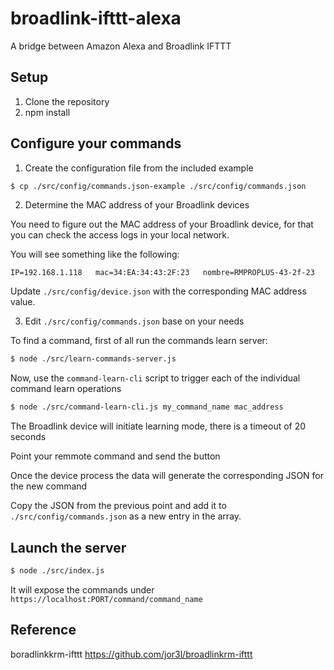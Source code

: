 # broadlink-ifttt-alexa

A bridge between Amazon Alexa and Broadlink IFTTT

## Setup

1. Clone the repository
2. npm install

## Configure your commands

1. Create the configuration file from the included example  

  ```bash
  $ cp ./src/config/commands.json-example ./src/config/commands.json
  ```

2. Determine the MAC address of your Broadlink devices  

  You need to figure out the MAC address of your Broadlink device, for that
  you can check the access logs in your local network.

  You will see something like the following:

  ```
  IP=192.168.1.118   mac=34:EA:34:43:2F:23   nombre=RMPROPLUS-43-2f-23
  ```

  Update `./src/config/device.json` with the corresponding MAC address value.

3. Edit `./src/config/commands.json` base on your needs  

  To find a command, first of all run the commands learn server:

  ```bash
  $ node ./src/learn-commands-server.js
  ```

  Now, use the `command-learn-cli` script to trigger each of the individual command learn operations

  ```bash
  $ node ./src/command-learn-cli.js my_command_name mac_address
  ```
  The Broadlink device will initiate learning mode, there is a timeout of 20 seconds

  Point your remmote command and send the button

  Once the device process the data will generate the corresponding JSON for the new command

  Copy the JSON from the previous point and add it to `./src/config/commands.json` as a new entry in the array.

## Launch the server

```bash
$ node ./src/index.js
```

It will expose the commands under `https://localhost:PORT/command/command_name`

## Reference

boradlinkkrm-ifttt
https://github.com/jor3l/broadlinkrm-ifttt
